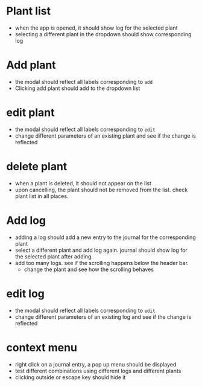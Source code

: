 # Plant list
- when the app is opened, it should show log for the selected plant
- selecting a different plant in the dropdown should show corresponding log

# Add plant
- the modal should reflect all labels corresponding to `add`
- Clicking add plant should add to the dropdown list

# edit plant
- the modal should reflect all labels corresponding to `edit`
- change different parameters of an existing plant and see if the change is reflected

# delete plant
- when a plant is deleted, it should not appear on the list
- upon cancelling, the plant should not be removed from the list. check plant list in all places.

# Add log
- adding a log should add a new entry to the journal for the corresponding plant
- select a different plant and add log again. journal should show log for the selected plant after adding.
- add too many logs. see if the scrolling happens below the header bar.
	- change the plant and see how the scrolling behaves

# edit log
- the modal should reflect all labels corresponding to `edit`
- change different parameters of an existing log and see if the change is reflected

# context menu
- right click on a journal entry, a pop up menu should be displayed
- test different combinations using different logs and different plants
- clicking outside or escape key should hide it